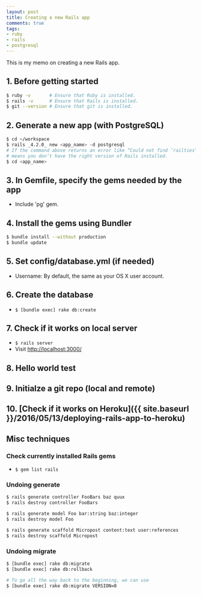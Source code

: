 ```yaml
---
layout: post
title: Creating a new Rails app
comments: true
tags:
- ruby
- rails
- postgresql
---
```


This is my memo on creating a new Rails app.

<!--more-->


## 1. Before getting started
```bash
$ ruby -v       # Ensure that Ruby is installed.
$ rails -v      # Ensure that Rails is installed.
$ git --version # Ensure that git is installed.
```

## 2. Generate a new app (with PostgreSQL)
```bash
$ cd ~/workspace
$ rails _4.2.0_ new <app_name> -d postgresql
# If the command above returns an error like “Could not find ’railties”’, it
# means you don’t have the right version of Rails installed.
$ cd <app_name>
```

## 3. In Gemfile, specify the gems needed by the app
- Include 'pg' gem.

## 4. Install the gems using Bundler
```bash
$ bundle install --without production
$ bundle update
```

## 5. Set config/database.yml (if needed)
- Username: By default, the same as your OS X user account.

## 6. Create the database
- `$ [bundle exec] rake db:create`

## 7. Check if it works on local server
- `$ rails server`
- Visit [http://localhost:3000/](http://localhost:3000/)

## 8. Hello world test

## 9. Initialze a git repo (local and remote)

## 10. [Check if it works on Heroku]({{ site.baseurl }}/2016/05/13/deploying-rails-app-to-heroku)


## Misc techniques

### Check currently installed Rails gems
- `$ gem list rails`

### Undoing generate

```bash
$ rails generate controller FooBars baz quux
$ rails destroy controller FooBars

$ rails generate model Foo bar:string baz:integer
$ rails destroy model Foo

$ rails generate scaffold Micropost content:text user:references
$ rails destroy scaffold Micropost
```

### Undoing migrate

```bash
$ [bundle exec] rake db:migrate
$ [bundle exec] rake db:rollback

# To go all the way back to the beginning, we can use
$ [bundle exec] rake db:migrate VERSION=0
```
